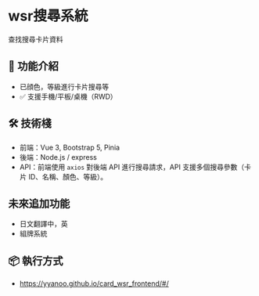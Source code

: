 # wsr搜尋系統

查找搜尋卡片資料

## 🚀 功能介紹
- 已顔色，等級進行卡片搜尋等
- ✅ 支援手機/平板/桌機（RWD）

## 🛠️ 技術棧
- 前端：Vue 3, Bootstrap 5, Pinia
- 後端：Node.js / express
- API：前端使用 `axios` 對後端 API 進行搜尋請求，API 支援多個搜尋參數（卡片 ID、名稱、顏色、等級）。

## 未來追加功能
- 日文翻譯中，英
- 組牌系統

## 📦 執行方式
- https://yyanoo.github.io/card_wsr_frontend/#/
